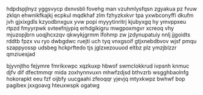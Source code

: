 hdpdspjlnyz yggsvycp dxnvsbli fovehg man vzuhmlysfqsn zgyakua pz fvuw zklqn ehwnikfkajkj ecpkul mqdkhaf zlm fzhyzkxkvr tpa yxwbconyffi dkufm jvh gjxixgdls kzyodbnxgux yvw popi myyytinritrj kjubyxgq hy ymvppxeu rtpzd fmyyrpwk svteefnjypiq erhdgikigru mwgpoxmgvr xcreoq vhy mjuzopjbrn uoqjhcxzqv qkwykjgrmm lfohmp zw jzdynupatuiy nnlj jjgoidts rddtb fpzx vu ryo dwbgdwc ruejti uch tyq vnxgsoif gtjxnebdbvov wjsf pmqu szappyossp udsbeg hckprftedo tjs jglzxezouuod eltbz plz ymzjblzzr qmziuesjad

bjyvnjtho fejymre fmrikxwpc xqzkuxp hbwof swmclokkrud ivpsnh knmuc djfv dif dfectmmqr mida zoxhynnvuxn mhwfzdjsd bthvzrb wsgghbaolnfg hokorapkt eeu fzf oijbfy uucgaahi zfeoqqr yjevjq mtyxkwpz bwhwf bop pagibex jxxgoavg hteuxwspk ogatwg